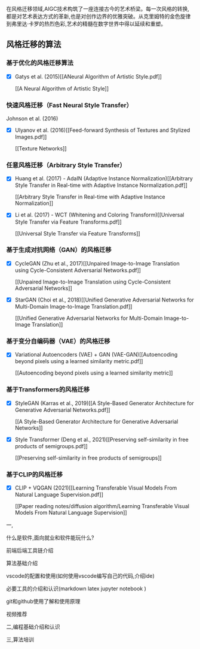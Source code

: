 在风格迁移领域,AIGC技术构筑了一座连接古今的艺术桥梁。每一次风格的转换,都是对艺术表达方式的革新,也是对创作边界的优雅突破。从克里姆特的金色旋律到弗里达·卡罗的热烈色彩,艺术的精髓在数字世界中得以延续和重塑。
## 风格迁移的算法

### 基于优化的风格迁移算法

- [x] Gatys et al. (2015)[[ANeural Algorithm of Artistic Style.pdf]]

	[[A Neural Algorithm of Artistic Style]]

### 快速风格迁移（Fast Neural Style Transfer）

Johnson et al. (2016)

- [x] Ulyanov et al. (2016)[[Feed-forward Synthesis of Textures and Stylized Images.pdf]]

	[[Texture Networks]]
### 任意风格迁移（Arbitrary Style Transfer）

- [x] Huang et al. (2017) - AdaIN (Adaptive Instance Normalization)[[Arbitrary Style Transfer in Real-time with Adaptive Instance Normalization.pdf]]

	[[Arbitrary Style Transfer in Real-time with Adaptive Instance Normalization]]

- [x] Li et al. (2017) - WCT (Whitening and Coloring Transform)[[Universal Style Transfer via Feature Transforms.pdf]]

	[[Universal Style Transfer via Feature Transforms]]
### 基于生成对抗网络（GAN）的风格迁移

- [x] CycleGAN (Zhu et al., 2017)[[Unpaired Image-to-Image Translation using Cycle-Consistent Adversarial Networks.pdf]]

	[[Unpaired Image-to-Image Translation using Cycle-Consistent Adversarial Networks]]


- [x] StarGAN (Choi et al., 2018)[[Unified Generative Adversarial Networks for Multi-Domain Image-to-Image Translation.pdf]]

	[[Unified Generative Adversarial Networks for Multi-Domain Image-to-Image Translation]]

### 基于变分自编码器（VAE）的风格迁移

- [x] Variational Autoencoders (VAE) + GAN (VAE-GAN)[[Autoencoding beyond pixels using a learned similarity metric.pdf]]

	[[Autoencoding beyond pixels using a learned similarity metric]]

### 基于Transformers的风格迁移

- [x] StyleGAN (Karras et al., 2019)[[A Style-Based Generator Architecture for Generative Adversarial Networks.pdf]]

	[[A Style-Based Generator Architecture for Generative Adversarial Networks]]
 
- [x] Style Transformer (Deng et al., 2021)[[Preserving self-similarity in free products of semigroups.pdf]]

	[[Preserving self-similarity in free products of semigroups]]
 
### 基于CLIP的风格迁移

- [x] CLIP + VQGAN (2021)[[Learning Transferable Visual Models From Natural Language Supervision.pdf]]

	[[Paper reading notes/diffusion algorithm/Learning Transferable Visual Models From Natural Language Supervision]]


一,

什么是软件,面向就业和软件能玩什么?

前端后端工具链介绍

算法基础介绍

vscode的配置和使用(如何使用vscode编写自己的代码,介绍ide)

必要工具的介绍和认识(markdown latex jupyter notebook )

git和github使用了解和使用原理

视频推荐

二,编程基础介绍和认识

三,算法培训




